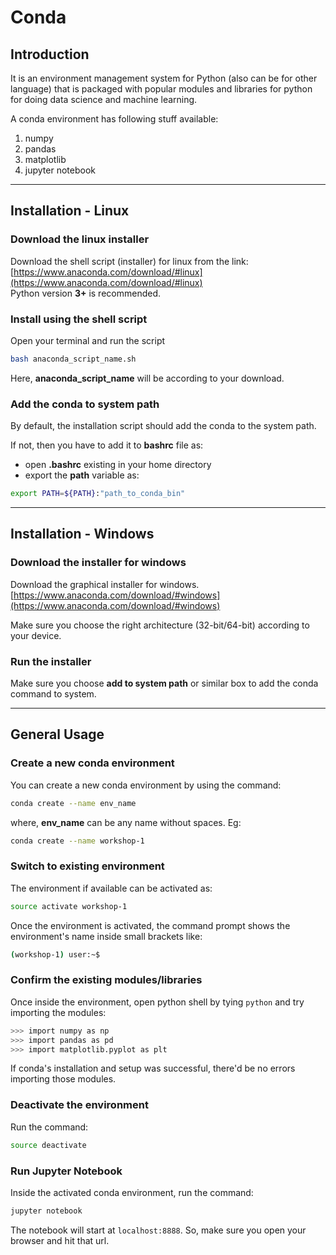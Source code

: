 # Conda 

## Introduction
It is an environment management system for Python (also can be for other language) that is packaged with popular modules and libraries
for python for doing data science and machine learning.  

A conda environment has following stuff available:
1. numpy
2. pandas
3. matplotlib
4. jupyter notebook

--------

## Installation - Linux

### Download the linux installer
Download the shell script (installer) for linux from the link:  
[https://www.anaconda.com/download/#linux](https://www.anaconda.com/download/#linux)  
Python version **3+** is recommended.

### Install using the shell script
Open your terminal and run the script
```bash
bash anaconda_script_name.sh
```

Here, **anaconda_script_name** will be according to your download.


### Add the conda to system path
By default, the installation script should add the conda to the system path.  

If not, then you have to add it to **bashrc** file as:

- open **.bashrc** existing in your home directory
- export the **path** variable as:

```bash
export PATH=${PATH}:"path_to_conda_bin"
```

--------

## Installation - Windows

### Download the installer for windows
Download the graphical installer for windows.  
[https://www.anaconda.com/download/#windows](https://www.anaconda.com/download/#windows)  

Make sure you choose the right architecture (32-bit/64-bit) according to your device.

### Run the installer
Make sure you choose **add to system path** or similar box to add the conda command to system.

--------

## General Usage

### Create a new conda environment
You can create a new conda environment by using the command:
```bash
conda create --name env_name
```

where, **env_name** can be any name without spaces. Eg:
```bash
conda create --name workshop-1
```

### Switch to existing environment
The environment if available can be activated as:
```bash
source activate workshop-1
```

Once the environment is activated, the command prompt shows the environment's name inside small brackets like:
```bash
(workshop-1) user:~$ 
```

### Confirm the existing modules/libraries
Once inside the environment, open python shell by tying `python` and try importing the modules:
```bash
>>> import numpy as np
>>> import pandas as pd
>>> import matplotlib.pyplot as plt
```

If conda's installation and setup was successful, there'd be no errors importing those modules.


### Deactivate the environment
Run the command:
```bash
source deactivate
```

### Run Jupyter Notebook
Inside the activated conda environment, run the command:
```bash
jupyter notebook
```

The notebook will start at `localhost:8888`. So, make sure you open your browser and hit that url.
